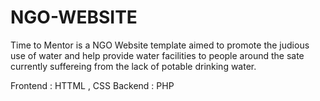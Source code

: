 # NGO-WEBSITE
Time to Mentor is a NGO Website template aimed to promote the judious use of water and help provide water facilities to people around the sate currently suffereing from the lack of potable drinking water. 

Frontend : HTTML , CSS
Backend : PHP 

